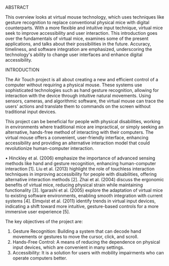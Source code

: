 ABSTRACT

This overview looks at virtual mouse technology, which uses techniques like gesture recognition to replace conventional physical mice with digital counterparts. With a more flexible and intuitive input technique, virtual mice seek to improve accessibility and user interaction. This introduction goes over the fundamentals of virtual mice, examines some of the present applications, and talks about their possibilities in the future. Accuracy, timeliness, and software integration are emphasized, underscoring the technology's ability to change user interfaces and enhance digital accessibility.

INTRODUCTION 

The Air Touch project is all about creating a new and efficient control of a computer without requiring a physical mouse. These systems use sophisticated technologies such as hand gesture recognition, allowing for interaction with the device through intuitive natural movements. Using sensors, cameras, and algorithmic software, the virtual mouse can trace the users' actions and translate them to commands on the screen without traditional input devices.

This project can be beneficial for people with physical disabilities, working in environments where traditional mice are impractical, or simply seeking an alternative, hands-free method of interacting with their computers. The virtual mouse offers a convenient, user-friendly interface, enhancing accessibility and providing an alternative interaction model that could revolutionize human-computer interaction.

•	Hinckley et al. (2006) emphasize the importance of advanced sensing methods like hand and gesture recognition, enhancing human-computer interaction [1]. Liu et al. (2013) highlight the role of touchless interaction techniques in improving accessibility for people with disabilities, offering alternative interaction methods [2]. Zhai et al. (2004) discuss the ergonomic benefits of virtual mice, reducing physical strain while maintaining functionality [3]. Igarashi et al. (2005) explore the adaptation of virtual mice to existing software environments, enabling smooth integration with current systems [4]. Elmqvist et al. (2011) identify trends in virtual input devices, indicating a shift toward more intuitive, gesture-based controls for a more immersive user experience [5].

The key objectives of the project are:
1. Gesture Recognition: Building a system that can decode hand movements or gestures to move the cursor, click, and scroll.
2. Hands-Free Control: A means of reducing the dependence on physical input devices, which are convenient in many settings.
3. Accessibility: It is a solution for users with mobility impairments who can operate computers better.
